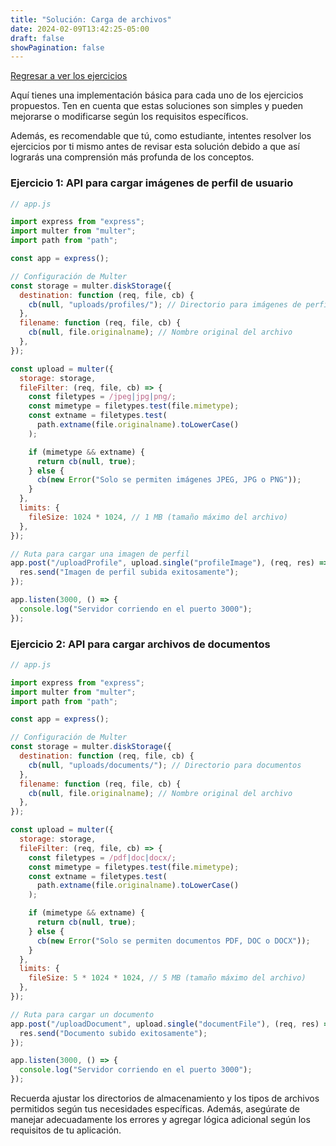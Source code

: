 ```yaml
---
title: "Solución: Carga de archivos"
date: 2024-02-09T13:42:25-05:00
draft: false
showPagination: false
---
```


[Regresar a ver los ejercicios](../ejercicios/)

Aquí tienes una implementación básica para cada uno de los ejercicios propuestos. Ten en cuenta que estas soluciones son simples y pueden mejorarse o modificarse según los requisitos específicos.

Además, es recomendable que tú, como estudiante, intentes resolver los ejercicios por ti mismo antes de revisar esta solución debido a que así lograrás una comprensión más profunda de los conceptos.

### Ejercicio 1: API para cargar imágenes de perfil de usuario

```javascript
// app.js

import express from "express";
import multer from "multer";
import path from "path";

const app = express();

// Configuración de Multer
const storage = multer.diskStorage({
  destination: function (req, file, cb) {
    cb(null, "uploads/profiles/"); // Directorio para imágenes de perfil
  },
  filename: function (req, file, cb) {
    cb(null, file.originalname); // Nombre original del archivo
  },
});

const upload = multer({
  storage: storage,
  fileFilter: (req, file, cb) => {
    const filetypes = /jpeg|jpg|png/;
    const mimetype = filetypes.test(file.mimetype);
    const extname = filetypes.test(
      path.extname(file.originalname).toLowerCase()
    );

    if (mimetype && extname) {
      return cb(null, true);
    } else {
      cb(new Error("Solo se permiten imágenes JPEG, JPG o PNG"));
    }
  },
  limits: {
    fileSize: 1024 * 1024, // 1 MB (tamaño máximo del archivo)
  },
});

// Ruta para cargar una imagen de perfil
app.post("/uploadProfile", upload.single("profileImage"), (req, res) => {
  res.send("Imagen de perfil subida exitosamente");
});

app.listen(3000, () => {
  console.log("Servidor corriendo en el puerto 3000");
});
```

### Ejercicio 2: API para cargar archivos de documentos

```javascript
// app.js

import express from "express";
import multer from "multer";
import path from "path";

const app = express();

// Configuración de Multer
const storage = multer.diskStorage({
  destination: function (req, file, cb) {
    cb(null, "uploads/documents/"); // Directorio para documentos
  },
  filename: function (req, file, cb) {
    cb(null, file.originalname); // Nombre original del archivo
  },
});

const upload = multer({
  storage: storage,
  fileFilter: (req, file, cb) => {
    const filetypes = /pdf|doc|docx/;
    const mimetype = filetypes.test(file.mimetype);
    const extname = filetypes.test(
      path.extname(file.originalname).toLowerCase()
    );

    if (mimetype && extname) {
      return cb(null, true);
    } else {
      cb(new Error("Solo se permiten documentos PDF, DOC o DOCX"));
    }
  },
  limits: {
    fileSize: 5 * 1024 * 1024, // 5 MB (tamaño máximo del archivo)
  },
});

// Ruta para cargar un documento
app.post("/uploadDocument", upload.single("documentFile"), (req, res) => {
  res.send("Documento subido exitosamente");
});

app.listen(3000, () => {
  console.log("Servidor corriendo en el puerto 3000");
});
```

Recuerda ajustar los directorios de almacenamiento y los tipos de archivos permitidos según tus necesidades específicas. Además, asegúrate de manejar adecuadamente los errores y agregar lógica adicional según los requisitos de tu aplicación.
